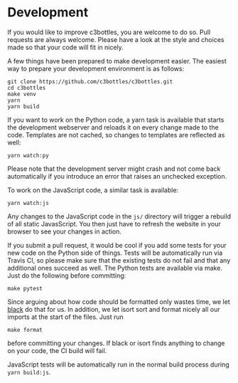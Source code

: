 # Development

If you would like to improve c3bottles, you are welcome to do so. Pull requests
are always welcome. Please have a look at the style and choices made so that
your code will fit in nicely.

A few things have been prepared to make development easier. The easiest way to
prepare your development environment is as follows:

    git clone https://github.com/c3bottles/c3bottles.git
    cd c3bottles
    make venv
    yarn
    yarn build

If you want to work on the Python code, a yarn task is available that starts
the development webserver and reloads it on every change made to the code.
Templates are not cached, so changes to templates are reflected as well:

    yarn watch:py

Please note that the development server might crash and not come back
automatically if you introduce an error that raises an unchecked exception.

To work on the JavaScript code, a similar task is available:

    yarn watch:js

Any changes to the JavaScript code in the `js/` directory will trigger a
rebuild of all static JavasScript. You then just have to refresh the website
in your browser to see your changes in action.

If you submit a pull request, it would be cool if you add some tests for your
new code on the Python side of things. Tests will be automatically run via
Travis CI, so please make sure that the existing tests do not fail and that
any additional ones succeed as well. The Python tests are available via make.
Just do the following before committing:

    make pytest

Since arguing about how code should be formatted only wastes time, we let
[black](https://github.com/psf/black) do that for us. In addition, we let
isort sort and format nicely all our imports at the start of the files.
Just run

    make format

before committing your changes. If black or isort finds anything to change on
your code, the CI build will fail.

JavaScript tests will be automatically run in the normal build process during
`yarn build:js`.
